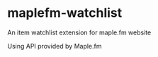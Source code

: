 # maplefm-watchlist
An item watchlist extension for maple.fm website

Using API provided by Maple.fm